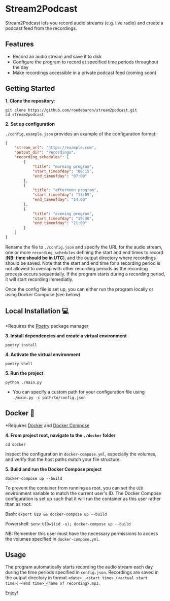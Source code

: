 # Stream2Podcast

Stream2Podcast lets you record audio streams (e.g. live radio) and create a podcast feed from the recordings.

## Features

-   Record an audio stream and save it to disk
-   Configure the program to record at specified time periods throughout the day
-   Make recordings accessible in a private podcast feed (coming soon)

## Getting Started

**1. Clone the repository**:

```
git clone https://github.com/roedebaron/stream2podcast.git
cd stream2podcast
```

**2. Set up configuration**

`./config.example.json` provides an example of the configuration format:

```json
{
    "stream_url": "https://example.com",
    "output_dir": "recordings",
    "recording_schedules": [
        {
            "title": "morning program",
            "start_timeofday": "06:15",
            "end_timeofday": "07:00"
        },
        {
            "title": "afternoon program",
            "start_timeofday": "13:05",
            "end_timeofday": "14:00"
        },
        {
            "title": "evening program",
            "start_timeofday": "19:30",
            "end_timeofday": "21:00"
        }
    ]
}
```

Rename the file to `./config.json` and specify the URL for the audio stream, one or more `recording_schedules` defining the start and end times to record (**NB: time should be in UTC**), and the output directory where recordings should be saved. Note that the start and end time for a recording period is not allowed to overlap with other recording periods as the recording process occurs sequentially. If the program starts during a recording period, it will start recording immediatly.

Once the config file is set up, you can either run the program locally or using Docker Compose (see below).

## Local Installation 💻

\*Requires the [Poetry](https://python-poetry.org/docs/) package manager

**3. Install dependencies and create a virtual environment**

```
poetry install
```

**4. Activate the virtual environment**

```
poetry shell
```

**5. Run the project**

```
python ./main.py
```

-   You can specify a custom path for your configuration file using `./main.py -c path/to/config.json`

## Docker 🐳

\*Requires [Docker](https://docs.docker.com/get-docker/) and [Docker Compose](https://docs.docker.com/compose/install/)

**4. From project root, navigate to the `./docker` folder**

```
cd docker
```

Inspect the configuration in `docker-compose.yml`, especially the volumes, and verify that the host paths match your file structure.

**5. Build and run the Docker Compose project**

```
docker-compose up --build
```

To prevent the container from running as root, you can set the `UID` environment variable to match the current user's ID. The Docker Compose configuration is set up such that it will run the container as this user rather than as root:

Bash:
`export UID && docker-compose up --build`

Powershell:
`$env:UID=$(id -u); docker-compose up --build`

NB: Remember this user must have the necessary permissions to access the volumes specified in `docker-compose.yml`.

## Usage

The program automatically starts recording the audio stream each day during the time periods specified in `config.json`. Recordings are saved in the output directory in format `<date>__<start time>_(<actual start time>)-<end time>_<name of recording>.mp3`.

Enjoy!

